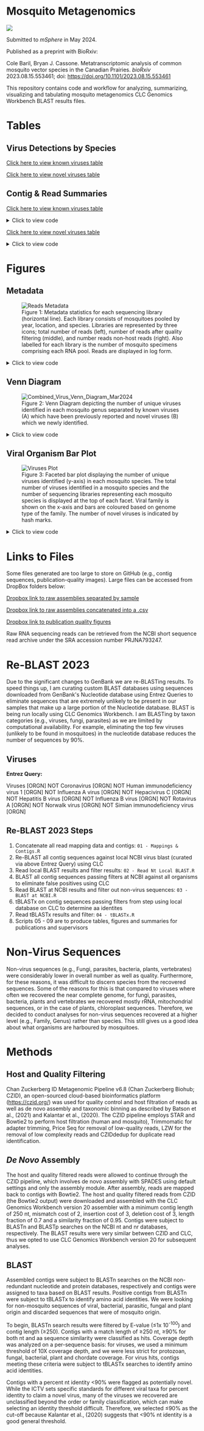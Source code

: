 # Mosquito Metagenomics

![](https://img.shields.io/badge/Status-In%20Review-orange)

Submitted to _mSphere_ in May 2024. 

Published as a preprint with BioRxiv:

Cole Baril, Bryan J. Cassone. Metatranscriptomic analysis of common mosquito vector species in the Canadian Prairies. *bioRxiv* 2023.08.15.553461; doi: https://doi.org/10.1101/2023.08.15.553461

This repository contains code and workflow for analyzing, summarizing, visualizing and tabulating mosquito metagenomics CLC Genomics Workbench BLAST results files.


# Tables

## Virus Detections by Species

[Click here to view known viruses table](https://colebaril.github.io/Mosquito_Metagenomics/Tables/known_virus_detections_by_species_summary.html)

[Click here to view novel viruses table](https://colebaril.github.io/Mosquito_Metagenomics/Tables/novel_virus_detections_by_species_summary.html)

## Contig & Read Summaries

[Click here to view known viruses table](https://colebaril.github.io/Mosquito_Metagenomics/Tables/NON-NOVEL_reads_contigs_summary.html)

<details>
  <summary>Click to view code</summary>
  
  ```r
virus_master_2023 <- read_csv(here("Data/tblastx_master.csv"))

library_summary <- virus_master_2023 %>%
  filter(novel_flag != "Presumptive Novel") %>% 
  group_by(mosquito_species, sample_number) %>%
  summarise(n = n_distinct(mosquito_species)) %>%
  group_by(mosquito_species) %>%
  summarise(n = n()) %>%
  adorn_totals()



years <- virus_master_2023 %>% 
  filter(novel_flag != "Presumptive Novel") %>%
  group_by(collection_year, virus_name) %>% 
  summarise(count = n_distinct(virus_name, collection_year)) %>% 
  pivot_wider(names_from = collection_year, values_from = count, values_fill = 0)


virus_lineage <- virus_master_2023 %>% 
  filter(novel_flag != "Presumptive Novel") %>%
  group_by(virus_name, viral_family, genome) %>% 
  summarise(n = n_distinct(virus_name, viral_family, genome)) %>% 
  select(-"n")

virus_master_2023 %>% 
  filter(novel_flag != "Presumptive Novel") %>%
  group_by(virus_name) %>% 
  summarise(n_contigs = n(),
            mean_cov = mean(coverage),
            min_cov = min(coverage),
            max_cov = max(coverage),
            mean_pid = mean(greatest_identity_percent),
            med_pid = median(greatest_identity_percent),
            min_pid = min(greatest_identity_percent),
            max_pid = max(greatest_identity_percent),
            total_reads = sum(total_read_count),
            longest_contig = max(contig_length)) %>% 
  left_join(virus_lineage, by = "virus_name") %>% 
  group_by(genome, viral_family) %>% 
  arrange(genome, viral_family) %>% 
  relocate(total_reads, .after = "n_contigs") %>% 
  relocate(longest_contig, .after = "n_contigs") %>% 
  gt() %>% 
  fmt_number(columns = mean_cov:max_pid,
             decimals = 2) %>% 
  fmt_number(columns = total_reads,
             sep_mark = ",",
             decimals = 0) %>% 
  tab_spanner(label = "Coverage Depth", columns = c(mean_cov, min_cov, max_cov)) %>% 
  tab_spanner(label = "aa Percent Identity", columns = c(mean_pid, min_pid, max_pid, med_pid)) %>% 
  cols_label(
    n_contigs = "Contigs",
    longest_contig = "Longest Contig (nt)",
    total_reads = "Reads",
    mean_cov = "Mean", min_cov = "Min", max_cov = "Max",
    mean_pid = "Mean", min_pid = "Min", max_pid = "Max", med_pid = "Median",
    virus_name = "Virus") %>% 
  tab_style(
    style = list(cell_fill(color = "grey"),
                 cell_text(weight = "bold")),
    locations = cells_row_groups(groups = everything())
  ) %>% 
  tab_style(
    style = cell_borders(
      sides = "left",
      weight = px(2),
      color = "grey"),
    locations = cells_body(
      columns = c(mean_cov, mean_pid, "n_contigs")
    )
  ) %>% 
  data_color(
    columns = mean_pid:max_pid,
    palette = "viridis"
    
  )  %>% 
  gtsave(filename = "Figures/NON-NOVEL_reads_contigs_summary.html")
  ```
  
</details>

[Click here to view novel viruses table](https://colebaril.github.io/Mosquito_Metagenomics/Tables/NOVEL_reads_contigs_summary.html)

<details>
  <summary>Click to view code</summary>
  
```r
virus_master_2023 <- read_csv(here("Data/tblastx_master.csv"))

library_summary <- virus_master_2023 %>%
  filter(novel_flag == "Presumptive Novel") %>% 
  group_by(mosquito_species, sample_number) %>%
  summarise(n = n_distinct(mosquito_species)) %>%
  group_by(mosquito_species) %>%
  summarise(n = n()) %>%
  adorn_totals()



years <- virus_master_2023 %>% 
  filter(novel_flag == "Presumptive Novel") %>% 
  group_by(collection_year, virus_name) %>% 
  summarise(count = n_distinct(virus_name, collection_year)) %>% 
  pivot_wider(names_from = collection_year, values_from = count, values_fill = 0)


virus_lineage <- virus_master_2023 %>% 
  filter(novel_flag == "Presumptive Novel") %>% 
  group_by(virus_name, viral_family, genome) %>% 
  summarise(n = n_distinct(virus_name, viral_family, genome)) %>% 
  select(-"n")

virus_master_2023 %>% 
  filter(novel_flag == "Presumptive Novel") %>% 
  group_by(virus_name) %>% 
  summarise(n_contigs = n(),
            mean_cov = mean(coverage),
            min_cov = min(coverage),
            max_cov = max(coverage),
            mean_pid = mean(greatest_identity_percent),
            med_pid = median(greatest_identity_percent),
            min_pid = min(greatest_identity_percent),
            max_pid = max(greatest_identity_percent),
            total_reads = sum(total_read_count),
            longest_contig = max(contig_length)) %>% 
  left_join(virus_lineage, by = "virus_name") %>% 
  group_by(genome, viral_family) %>% 
  arrange(genome, viral_family) %>% 
  relocate(total_reads, .after = "n_contigs") %>% 
  relocate(longest_contig, .after = "n_contigs") %>% 
  gt() %>% 
  fmt_number(columns = mean_cov:max_pid,
             decimals = 2) %>% 
  fmt_number(columns = total_reads,
             sep_mark = ",",
             decimals = 0) %>% 
  tab_spanner(label = "Coverage Depth", columns = c(mean_cov, min_cov, max_cov)) %>% 
  tab_spanner(label = "aa Percent Identity", columns = c(mean_pid, min_pid, max_pid, med_pid)) %>% 
  cols_label(
    n_contigs = "Contigs",
    longest_contig = "Longest Contig (nt)",
    total_reads = "Reads",
    mean_cov = "Mean", min_cov = "Min", max_cov = "Max",
    mean_pid = "Mean", min_pid = "Min", max_pid = "Max", med_pid = "Median",
    virus_name = "Virus") %>% 
  tab_style(
    style = list(cell_fill(color = "grey"),
                 cell_text(weight = "bold")),
    locations = cells_row_groups(groups = everything())
  ) %>% 
  tab_style(
    style = cell_borders(
      sides = "left",
      weight = px(2),
      color = "grey"),
    locations = cells_body(
      columns = c(mean_cov, mean_pid, "n_contigs")
    )
  ) %>% 
  data_color(
    columns = mean_pid:max_pid,
    palette = "viridis"
    
  )  %>% 
  gtsave(filename = "Figures/NOVEL_reads_contigs_summary.html")
```
</details>

# Figures

## Metadata

<figure>
  <img src="https://github.com/colebaril/Mosquito_Metagenomics/assets/110275137/490da9d7-d755-462c-8636-e690f4f906df" alt="Reads Metadata">
  <figcaption>Figure 1: Metadata statistics for each sequencing library (horizontal line).
Each library consists of mosquitoes pooled by year, location, and species. Libraries are
represented by three icons; total number of reads (left), number of reads after quality filtering
(middle), and number reads non-host reads (right). Also labelled for each library is the number of
mosquito specimens comprising each RNA pool. Reads are displayed in log form.</figcaption>
</figure>

<details>
  <summary>Click to view code</summary>

  ```r
metadata <- read_csv(here("Data/metadata_cleaned.csv"))
metadata_plot <- metadata %>% 
  ggplot(aes(x = total_reads_log, y = reorder(id, total_reads_log))) + 
  geom_segment(aes(x = number_reads_passing_host_filters_log, xend = total_reads_log, yend = id),
               col = "black", linewidth = 1) +
  geom_point(aes(colour = species, shape = year, size = 1.2)) +
  geom_point(aes(x = number_reads_passing_qc_log, colour = species, shape = year, size = 1.2)) +
  geom_point(aes(x = number_reads_passing_host_filters_log, colour = species, shape = year, size = 1.2)) +
  
  geom_text(aes(label = number_in_pool), hjust = 1.5, size = 4.5) +
  theme_bw() +
  scale_x_reverse() +
  scale_colour_viridis_d("Species", labels = c("*Ae. canadensis*", "*Ae. vexans*", "*An. earlei*", "*Cq. perturbans*", 
                                               "*Cx. tarsalis*", "*Oc. dorsalis*", "*Oc. flavescens*", "*Oc. triseriatus*")) +
  scale_shape_manual("Year", values = c(15, 17, 18, 19)) +
  theme(panel.grid.major.x  = element_blank(),
        panel.grid.minor.x  = element_blank(),
        panel.grid.major.y = element_blank(),
        panel.grid.minor.y = element_blank(),
        axis.text.x = element_text(size = 14),
       
        legend.title = element_text(size = 18, face = "bold"),

        # legend.key.size = unit(1.5, 'cm'),
        legend.text = element_markdown(size = 18),
        axis.text.y = element_blank(),
        axis.title.x = element_text(size = 15),
        axis.ticks.y = element_blank(),
        legend.position = c(0.90, 0.3),
        legend.background = element_rect(linetype = 2, linewidth = 0.5, colour = 1)) +
  guides(colour = guide_legend(override.aes = list(size = 5)),
         shape = guide_legend(override.aes = list(size = 5)),
         size = "none") +
  labs(x = "Total Reads (Log 10)",
       y = "")
```
</details>

## Venn Diagram

<figure>
  <img src="https://github.com/colebaril/Mosquito_Metagenomics/assets/110275137/f1762075-8f07-425b-b6d3-61f5aabb91a6" alt="Combined_Virus_Venn_Diagram_Mar2024">
  <figcaption>Figure 2: Venn Diagram depicting the number of unique viruses identified in each mosquito genus separated by known viruses (A) which have been previously reported and novel viruses (B) which we newly identified.</figcaption>
</figure>

<details>
  <summary>Click to view code</summary>

```r
require(pacman)
p_load(tidyverse, janitor, here, gt, forcats, tiff, openxlsx, ggVennDiagram, ggpattern, svglite)

virus_master_2023 <- read_csv(here("Data/tblastx_master.csv"))

# KNOWN VIRUSES

venn <- virus_master_2023 %>% 
  filter(novel_flag == "Not Novel") %>% 
  separate_wider_delim(cols = mosquito_species, names = c("genus", "species"), delim = " ") %>% 
  distinct(virus_name, genus, .keep_all = TRUE) %>% 
  group_by(virus_name, genus) %>% 
  summarise(n = n()) %>% 
  ungroup() %>% 
  complete(virus_name, genus, fill = list(n = 0)) %>% 
  pivot_wider(names_from = "genus", values_from = "n") %>% 
  mutate(across(c("Aedes", "Coquillettidia", "Culex", "Ochlerotatus"),
                ~ as.character(.))) %>%

  mutate(across(c("Aedes", "Coquillettidia", "Culex", "Ochlerotatus"), 
                ~ case_when(. == "1" ~ virus_name,
                            TRUE ~ NA_character_))) %>% 
  select(-1)
  

aedes_venn <- venn %>%
  select("Aedes") %>%
  drop_na()

culex_venn <- venn %>%
  select("Culex") %>%
  drop_na()

coquillettidia_venn <- venn %>%
  select("Coquillettidia") %>%
  drop_na()

# anopheles_venn <- venn %>%
#   select("Anopheles") %>%
#   drop_na()

ochlerotatus_venn <- venn %>%
  select("Ochlerotatus") %>%
  drop_na()

venn_map <- map(c(aedes_venn, culex_venn, coquillettidia_venn, ochlerotatus_venn), unique)


venn_data <- Venn(venn_map)

data <- process_data(venn_data)

data_range_known <- venn_regionedge(process_data(venn_data))


venn_diagram_known <- ggplot() +
  # 1. region count layer
  geom_polygon(aes(X, Y, fill = count, group = id), 
               data = venn_regionedge(data)) +
  # 2. set edge layer
  geom_path(aes(X, Y, color = id, group = id), 
            data = venn_setedge(data), 
            show.legend = FALSE) +
  # 3. set label layer
  geom_text(aes(X, Y, label = name), 
            data = venn_setlabel(data),
            fontface = "bold.italic",
            size = 5,
            nudge_x = -0.01) +
  # 4. region label layer
  geom_label(aes(X, Y, label = count), 
             data = venn_regionlabel(data),
             fontface = "bold",
             size = 7) +
  coord_equal() +
  theme_void() +
  theme(
    # legend.title = element_text(size = 15),
    # legend.text = element_text(size = 13),
    plot.title = element_text(size = 20, face = "bold")
  ) +
  # scale_fill_viridis_c("Number of Viruses") +
  labs(title = "A) Known Viruses")


tiff(here("virus_venn_diagram.tiff"), units="in", width=18, height=10, res=300)
venn_diagram
dev.off()


#  NOVEL VIRUSES ----


venn <- virus_master_2023 %>% 
  filter(novel_flag == "Presumptive Novel") %>% 
  separate_wider_delim(cols = mosquito_species, names = c("genus", "species"), delim = " ") %>% 
  distinct(virus_name, genus, .keep_all = TRUE) %>% 
  group_by(virus_name, genus) %>% 
  summarise(n = n()) %>% 
  ungroup() %>% 
  complete(virus_name, genus, fill = list(n = 0)) %>% 
  pivot_wider(names_from = "genus", values_from = "n") %>% 
  mutate(across(c("Aedes", "Anopheles", "Coquillettidia", "Culex", "Ochlerotatus"),
                ~ as.character(.))) %>%
  
  mutate(across(c("Aedes", "Anopheles", "Coquillettidia", "Culex", "Ochlerotatus"), 
                ~ case_when(. == "1" ~ virus_name,
                            TRUE ~ NA_character_))) %>% 
  select(-1)


aedes_venn_novel <- venn %>%
  select("Aedes") %>%
  drop_na()

culex_venn_novel <- venn %>%
  select("Culex") %>%
  drop_na()

coquillettidia_venn_novel <- venn %>%
  select("Coquillettidia") %>%
  drop_na()

anopheles_venn_novel <- venn %>%
  select("Anopheles") %>%
  drop_na()

ochlerotatus_venn_novel <- venn %>%
  select("Ochlerotatus") %>%
  drop_na()

venn_map <- map(c(aedes_venn_novel, culex_venn_novel, anopheles_venn_novel, 
                  coquillettidia_venn_novel, ochlerotatus_venn_novel), unique)


venn_data <- Venn(venn_map)

data <- process_data(venn_data)

data_range_novel <- venn_regionedge(process_data(venn_data))


venn_diagram_novel <- ggplot() +
  # 1. region count layer
  geom_polygon(aes(X, Y, fill = count, group = id), 
               data = venn_regionedge(data)) +
  # 2. set edge layer
  geom_path(aes(X, Y, color = id, group = id), 
            data = venn_setedge(data), 
            show.legend = FALSE) +
  # 3. set label layer
  geom_text(aes(X, Y, label = name), 
            data = venn_setlabel(data),
            fontface = "bold.italic",
            size = 5) +
  # 4. region label layer
  geom_label(aes(X, Y, label = count), 
             data = venn_regionlabel(data),
             fontface = "bold",
             size = 7) +
  coord_equal() +
  theme_void() +
  theme(
    # legend.title = element_text(size = 15),
    # legend.text = element_text(size = 13),
    plot.title = element_text(size = 20, face = "bold")
  ) +
  # scale_fill_viridis_c("Number of Viruses") +
  labs(title = "B) Novel Viruses")

# Combine venn diagrams 

library(patchwork)

(venn_diagram_known + venn_diagram_novel) +
  plot_layout(guides = "collect") &
  scale_fill_viridis_c("Number of Viruses", limits = range(c(data_range_novel$count, data_range_known$count))) &
  theme(
    legend.title = element_text(size = 15, vjust = 0.75),
    legend.text = element_text(size = 13),
    legend.position = "bottom"
  ) 

ggsave("Combined_Virus_Venn_Diagram_Mar2024.png", plot = last_plot(), width=18, height=10)
```
</details>

## Viral Organism Bar Plot

<figure>
  <img src="https://github.com/colebaril/Mosquito_Metagenomics/assets/110275137/c11fec09-5867-4147-8fa8-25070553b89b" alt="Viruses Plot">
  <figcaption>Figure 3: Faceted bar plot displaying the number of unique viruses identified (y-axis) in each mosquito species. The total number of viruses identified in a mosquito species and the number of sequencing libraries representing each mosquito species is displayed at the top of each facet. Viral family is shown on the x-axis and bars are coloured based on genome type of the family. The number of novel viruses is indicated by hash marks.</figcaption>
</figure>
<details>
  <summary>Click to view code</summary>

```r
require(pacman)
p_load(tidyverse, janitor, here, gt, forcats, tiff, openxlsx, ggVennDiagram, ggpattern, svglite)

virus_master_2023 <- read_csv(here("Data/tblastx_master.csv"))

virus_master_2023 %>%
  filter(novel_flag == "Presumptive Novel") %>% 
  distinct(virus_name, mosquito_species, .keep_all = TRUE) %>%
  group_by(viral_family, genome, mosquito_species) %>%
  summarise(n = n()) %>%
  ungroup() %>% group_by(mosquito_species) %>%
  summarise(sum = sum(n))

p_load(ggpattern, svglite)

virus_org <- virus_master_2023 %>% 
  distinct(virus_name, mosquito_species, .keep_all = TRUE) %>% 
  group_by(viral_family, genome, mosquito_species, novel_flag) %>% 
  summarise(n = n()) %>% 
  arrange(genome, desc(n)) %>% 
  ggplot(aes(x = fct_inorder(viral_family), y = n, fill = genome, pattern = novel_flag)) +
  geom_col_pattern(pattern_fill = "white",
                   pattern_fill2 = "white",
                   pattern_colour = "white",
                   colour = "white",
                   pattern_size = 0.5,
                   pattern_alpha = 0.5,
                   show.legend = TRUE,
                   pattern_key_scale_factor = .5) +
  theme_bw(base_size = 14) +
  scale_fill_viridis_d("Genome", guide = guide_legend(override.aes = list(pattern = "none"))) +
  scale_pattern_manual("", values = c("Not Novel" = "none", "Presumptive Novel" = "stripe"), 
                       labels = c("Known Virus", "Novel Virus")) +
  scale_y_continuous(name = "Number of Distinct Viruses", breaks = c(0, 2, 4, 6, 8)) + 
  facet_wrap(~ mosquito_species, ncol = 2, scales = "free_x", labeller = labeller(
    mosquito_species =
      c(
        "Aedes canadensis" = "<strong>*Aedes canadensis* (n = 5 distinct viruses, 1 library)</strong>",
        "Aedes vexans" = "<strong>*Aedes vexans* (n = 28 distinct viruses, 19 libraries)</strong>",
        "Anopheles earlei" = "<strong>*Anopheles earlei* (n = 1 distinct virus, 1 library)</strong>",
        "Coquillettidia perturbans" = "<strong>*Coquillettidia perturbans* (n = 13 distinct viruses, 6 libraries)</strong>",
        "Culex tarsalis" = "<strong>*Culex tarsalis* (n = 34 distinct viruses, 11 libraries)</strong>",
        "Ochlerotatus dorsalis" = "<strong>*Ochlerotatus dorsalis* (n = 15 distinct viruses, 5 libraries)</strong>",
        "Ochlerotatus flavescens" = "<strong>*Ochlerotatus flavescens* (n = 2 distinct viruses, 1 library)</strong>",
        "Ochlerotatus triseriatus" = "<strong>*Ochlerotatus triseriatus* (n = 2 distinct viruses, 1 library)</strong>"
      )
  )) +
  theme(axis.text.x = element_text(angle = 30, hjust = 1, size = 18),
        axis.text.y = element_text(size = 18),
        axis.title.y = element_text(size = 20),
        strip.text = ggtext::element_markdown(size = 18),
        legend.title = element_text(size = 18, face = "bold"),
        legend.text = element_text(size = 18),
        legend.position = "bottom",
        legend.key.size = unit(1.5, 'cm')
        ) +
        # panel.border = element_rect(fill = NA, color = "gray90")) +
        # legend.position = c(0.8, 0.1)) +
  labs(x = "")

tiff(here("virus_organism_plot.tiff"), units="in", width=16, height=16, res=300)
virus_org
dev.off()

ggsave(here("virus_organism_plot.png"), plot = virus_org, dpi = 300, units = "in", width = 16, height = 16)
```
</details>




# Links to Files

Some files generated are too large to store on GitHub (e.g., contig sequences, publication-quality images). Large files can be accessed from DropBox folders below:

[Dropbox link to raw assemblies separated by sample](https://www.dropbox.com/s/m194auk7oxlpnwa/Contigs.zip?dl=0)

[Dropbox link to raw assemblies concatenated into a .csv](https://www.dropbox.com/s/ppe83l8lbvdz262/contigs_raw.zip?dl=0)

[Dropbox link to publication quality figures](https://www.dropbox.com/sh/2lw74xdap2ofxtb/AAACTMIU-ipvd0GgKVGxuzjma?dl=0)

Raw RNA sequencing reads can be retrieved from the NCBI short sequence read archive under the SRA accession number PRJNA793247.


# Re-BLAST 2023

Due to the significant changes to GenBank we are re-BLASTing results. To speed things up, I am curating custom BLAST databases using sequences downloaded from GenBank's Nucleotide database using Entrez Queries to eliminate sequences that are extremely unlikely to be present in our samples that make up a large portion of the Nucleotide database. BLAST is being run locally using CLC Genomics Workbench. I am BLASTing by taxon categories (e.g., viruses, fungi, parasites) as we are limited by computational availability. For example, eliminating the top few viruses (unlikely to be found in mosquitoes) in the nucleotide database reduces the number of sequences by 90%. 

## Viruses

**Entrez Query:**

Viruses [ORGN] NOT Coronavirus [ORGN] NOT Human immunodeficiency virus 1 [ORGN] NOT Influenza A virus [ORGN] NOT Hepacivirus C [ORGN] NOT Hepatitis B virus [ORGN] NOT Influenza B virus [ORGN] NOT Rotavirus A [ORGN] NOT Norwalk virus [ORGN] NOT Simian immunodeficiency virus [ORGN] 

## Re-BLAST 2023 Steps

1. Concatenate all read mapping data and contigs: `01 - Mappings & Contigs.R`
2. Re-BLAST all contig sequences against local NCBI virus blast (curated via above Entrez Query) using CLC
3. Read local BLAST results and filter results: `02 - Read Nt Local BLAST.R`
4. BLAST all contig sequences passing filters at NCBI against all organisms to eliminate false positives using CLC
5. Read BLAST at NCBI results and filter out non-virus sequences: `03 - BLAST at NCBI.R`
6. tBLASTx on contig sequences passing filters from step using local database on CLC to determine aa identites
7. Read tBLASTx results and filter: `04 - tBLASTx.R`
8. Scripts 05 - 09 are to produce tables, figures and summaries for publications and supervisors

# Non-Virus Sequences

Non-virus sequences (e.g., Fungi, parasites, bacteria, plants, vertebrates) were considerably lower in overall number as well as quality. Furthermore, for these reasons, it was difficult to discern species from the recovered sequences. Some of the reasons for this is that compared to viruses where often we recovered the near complete genome, for fungi, parasites, bacteria, plants and vertebrates we recovered mostly rRNA, mitochondrial sequences, or in the case of plants, chloroplast sequences. Therefore, we decided to conduct analyses for non-virus sequences recovered at a higher level (e.g., Family, Genus) rather than species. This still gives us a good idea about what organisms are harboured by mosquitoes. 

# Methods

## Host and Quality Filtering

Chan Zuckerberg ID Metagenomic Pipeline v6.8 (Chan Zuckerberg Biohub; CZID), an open-sourced cloud-based bioinformatics platform (https://czid.org/) was used for quality control and host filtration of reads as well as de novo assembly and taxonomic binning as described by Batson et al., (2021) and Kalantar et al., (2020). The CZID pipeline employs STAR and Bowtie2 to perform host filtration (human and mosquito), Trimmomatic for adapter trimming, Price Seq for removal of low-quality reads, LZW for the removal of low complexity reads and CZIDdedup for duplicate read identification.

## *De Novo* Assembly

The host and quality filtered reads were allowed to continue through the CZID pipeline, which involves de novo assembly with SPADES using default settings and only the assembly module. After assembly, reads are mapped back to contigs with Bowtie2. The host and quality filtered reads from CZID (the Bowtie2 output) were downloaded and assembled with the CLC Genomics Workbench version 20 assembler with a minimum contig length of 250 nt, mismatch cost of 2, insertion cost of 3, deletion cost of 3, length fraction of 0.7 and a similarity fraction of 0.95. Contigs were subject to BLASTn and BLASTp searches on the NCBI nt and nr databases, respectively. The BLAST results were very similar between CZID and CLC, thus we opted to use CLC Genomics Workbench version 20 for subsequent analyses.

## BLAST

Assembled contigs were subject to BLASTn searches on the NCBI non-redundant nucleotide and protein databases, respectively and contigs were assigned to taxa based on BLAST results. Positive contigs from BLASTn were subject to tBLASTx to identify amino acid identities. We were looking for non-mosquito sequences of viral, bacterial, parasitic, fungal and plant origin and discarded sequences that were of mosquito origin.


To begin, BLASTn search results were filtered by E-value (≤1x 10<sup>-100</sup>) and contig length (≥250). Contigs with a match length of ≥250 nt, ≥90% for both nt and aa sequence similarity were classified as hits. Coverage depth was analyzed on a per-sequence basis: for viruses, we used a minimum threshold of 10X coverage depth, and we were less strict for protozoan, fungal, bacterial, plant and chordate coverage. For virus hits, contigs meeting these criteria were subject to tBLASTx searches to identify amino acid identities.

Contigs with a percent nt identity <90% were flagged as potentially novel. While the ICTV sets specific standards for different viral taxa for percent identity to claim a novel virus, many of the viruses we recovered are unclassified beyond the order or family classification, which can make selecting an identity threshold difficult. Therefore, we selected ≤90% as the cut-off because Kalantar et al., (2020) suggests that <90% nt identity is a good general threshold.
